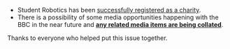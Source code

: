 - Student Robotics has been [successfully registered as a charity][list-charity].
- There is a possibility of some media opportunities happening with the BBC in the near future and **[any related media items are being collated][list-media]**.

Thanks to everyone who helped put this issue together.


[list-charity]: https://groups.google.com/d/topic/srobo/BwHyiVSrrbI/discussion
[list-media]: https://groups.google.com/d/topic/srobo/2EUfB5DZNz4/discussion
